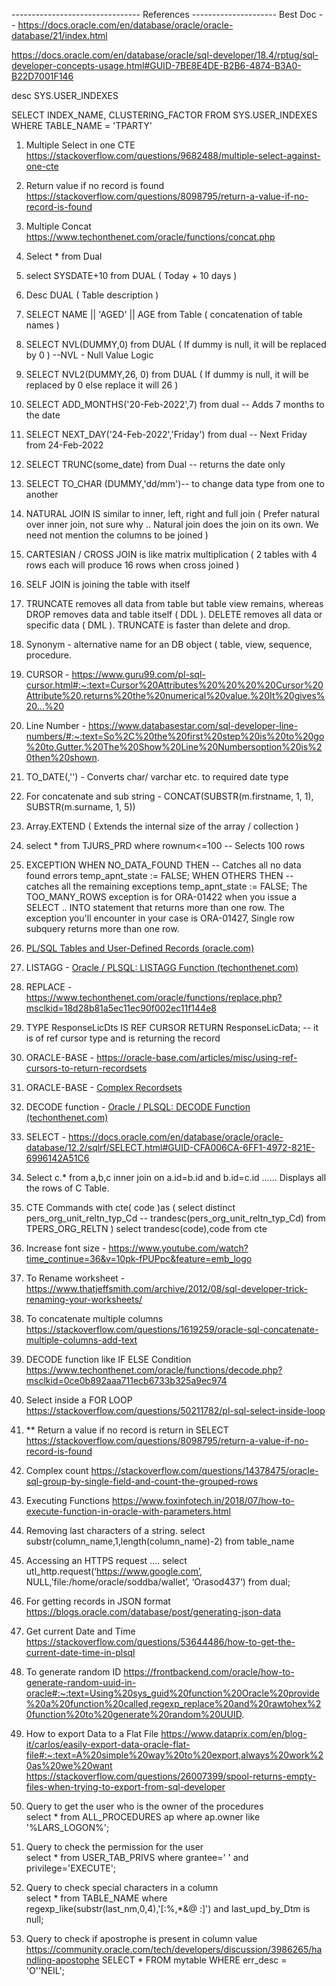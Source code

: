 -------------------------------- References ---------------------
Best Doc -- https://docs.oracle.com/en/database/oracle/oracle-database/21/index.html

https://docs.oracle.com/en/database/oracle/sql-developer/18.4/rptug/sql-developer-concepts-usage.html#GUID-7BE8E4DE-B2B6-4874-B3A0-B22D7001F146

desc SYS.USER_INDEXES

SELECT INDEX_NAME, CLUSTERING_FACTOR FROM SYS.USER_INDEXES WHERE TABLE_NAME = 'TPARTY'

1) Multiple Select in one CTE https://stackoverflow.com/questions/9682488/multiple-select-against-one-cte
2) Return value if no record is found https://stackoverflow.com/questions/8098795/return-a-value-if-no-record-is-found
3) Multiple Concat https://www.techonthenet.com/oracle/functions/concat.php
4) Select * from Dual 
5) select SYSDATE+10 from DUAL ( Today + 10 days )
6) Desc DUAL ( Table description )
7) SELECT NAME || 'AGED' || AGE from Table ( concatenation of table names )
8) SELECT NVL(DUMMY,0) from DUAL ( If dummy is null, it will be replaced by 0 ) --NVL - Null Value Logic
9) SELECT NVL2(DUMMY,26, 0) from DUAL ( If dummy is null, it will be replaced by 0 else replace it will 26 ) 
10) SELECT ADD_MONTHS('20-Feb-2022',7) from dual -- Adds 7 months to the date
11) SELECT NEXT_DAY('24-Feb-2022','Friday') from dual  -- Next Friday from 24-Feb-2022
12) SELECT TRUNC(some_date) from Dual -- returns the date only 
13) SELECT TO_CHAR (DUMMY,'dd/mm')-- to change data type from one to another
14) NATURAL JOIN IS similar to inner, left, right and full join ( Prefer natural over inner join, not sure why .. Natural join does the join on its own. We need not mention the columns to be joined )
15) CARTESIAN / CROSS JOIN is like matrix multiplication ( 2 tables with 4 rows each will produce 16 rows when cross joined )
16) SELF JOIN is joining the table with itself 
17) TRUNCATE removes all data from table but table view remains, whereas DROP removes data and table itself ( DDL ). DELETE removes all data or specific data ( DML ). TRUNCATE is faster than delete and drop.
18) Synonym - alternative name for an DB object ( table, view, sequence, procedure.
19) CURSOR - https://www.guru99.com/pl-sql-cursor.html#:~:text=Cursor%20Attributes%20%20%20%20Cursor%20Attribute%20,returns%20the%20numerical%20value.%20It%20gives%20...%20
20) Line Number - https://www.databasestar.com/sql-developer-line-numbers/#:~:text=So%2C%20the%20first%20step%20is%20to%20go%20to,Gutter.%20The%20Show%20Line%20Numbersoption%20is%20then%20shown.

21) TO_DATE(,'') - Converts char/ varchar etc. to required date type 
22) For concatenate and sub string  - CONCAT(SUBSTR(m.firstname, 1, 1), SUBSTR(m.surname, 1, 5))

23) Array.EXTEND ( Extends the internal size of the array / collection )

24) select * from TJURS_PRD where rownum<=100  -- Selects 100 rows 

25) EXCEPTION
 	WHEN NO_DATA_FOUND THEN -- Catches all no data found errors
     temp_apnt_state := FALSE;
WHEN OTHERS THEN  -- catches all the remaining exceptions
     temp_apnt_state := FALSE;
The TOO_MANY_ROWS exception is for ORA-01422 when you issue a SELECT .. INTO statement that returns more than one row. The exception you'll encounter in your case is ORA-01427, Single row subquery returns more than one row.

26) [PL/SQL Tables and User-Defined Records (oracle.com)](https://docs.oracle.com/cd/A57673_01/DOC/server/doc/PLS23/ch4.htm?msclkid=5996aa0ea5dc11ec91c5b2fce7843b67)

27) LISTAGG - [Oracle / PLSQL: LISTAGG Function (techonthenet.com)](https://www.techonthenet.com/oracle/functions/listagg.php#:~:text=Oracle%20%2F%20PLSQL%3A%20LISTAGG%20Function%201%20Description.%20The,LISTAGG%20function%20can%20be%20used%20in%20Oracle%2FPLSQL.%20?msclkid=03ca63dda5e211ecaab3f365dd916272)
28) REPLACE - https://www.techonthenet.com/oracle/functions/replace.php?msclkid=18d28b81a5ec11ec90f002ec11f144e8

29) TYPE ResponseLicDts IS REF CURSOR RETURN ResponseLicData; -- it is of ref cursor type and is returning the record
30) ORACLE-BASE - https://oracle-base.com/articles/misc/using-ref-cursors-to-return-recordsets
31) ORACLE-BASE - [Complex Recordsets](https://oracle-base.com/articles/8i/complex-recordsets)
32) DECODE function - [Oracle / PLSQL: DECODE Function (techonthenet.com)](https://www.techonthenet.com/oracle/functions/decode.php?msclkid=0ce0b892aaa711ecb6733b325a9ec974)
33) SELECT - https://docs.oracle.com/en/database/oracle/oracle-database/12.2/sqlrf/SELECT.html#GUID-CFA006CA-6FF1-4972-821E-6996142A51C6


34) Select c.* from a,b,c inner join on a.id=b.id and b.id=c.id …… Displays all the rows of C Table.

35) CTE Commands
with cte( code )as  ( select distinct pers_org_unit_reltn_typ_Cd -- trandesc(pers_org_unit_reltn_typ_Cd) 
from TPERS_ORG_RELTN )
select trandesc(code),code from cte

36) Increase font size - https://www.youtube.com/watch?time_continue=36&v=10pk-fPUPpc&feature=emb_logo
37) To Rename worksheet - https://www.thatjeffsmith.com/archive/2012/08/sql-developer-trick-renaming-your-worksheets/
38) To concatenate multiple columns https://stackoverflow.com/questions/1619259/oracle-sql-concatenate-multiple-columns-add-text
39) DECODE function like IF ELSE Condition https://www.techonthenet.com/oracle/functions/decode.php?msclkid=0ce0b892aaa711ecb6733b325a9ec974
40) Select inside a FOR LOOP https://stackoverflow.com/questions/50211782/pl-sql-select-inside-loop
41) ** Return a value if no record is return in SELECT https://stackoverflow.com/questions/8098795/return-a-value-if-no-record-is-found
42) Complex count https://stackoverflow.com/questions/14378475/oracle-sql-group-by-single-field-and-count-the-grouped-rows
43) Executing Functions https://www.foxinfotech.in/2018/07/how-to-execute-function-in-oracle-with-parameters.html
44) Removing last characters of a string. select substr(column_name,1,length(column_name)-2) from table_name
45) Accessing an HTTPS request .... select utl_http.request(‘https://www.google.com’, NULL,’file:/home/oracle/soddba/wallet’, ‘Orasod437’) from dual;
46) For getting records in JSON format https://blogs.oracle.com/database/post/generating-json-data
47) Get current Date and Time https://stackoverflow.com/questions/53644486/how-to-get-the-current-date-time-in-plsql
48) To generate random ID https://frontbackend.com/oracle/how-to-generate-random-uuid-in-oracle#:~:text=Using%20sys_guid%20function%20Oracle%20provide%20a%20function%20called,regexp_replace%20and%20rawtohex%20function%20to%20generate%20random%20UUID.
49) How to export Data to a Flat File https://www.dataprix.com/en/blog-it/carlos/easily-export-data-oracle-flat-file#:~:text=A%20simple%20way%20to%20export,always%20work%20as%20we%20want
https://stackoverflow.com/questions/26007399/spool-returns-empty-files-when-trying-to-export-from-sql-developer
50) Query to get the user who is the owner of the procedures <br>
select * from ALL_PROCEDURES ap where ap.owner like '%LARS_LOGON%';
51) Query to check the permission for the user <br>
select * from USER_TAB_PRIVS where grantee=' ' and privilege='EXECUTE';
52) Query to check special characters in a column <br>
select * from TABLE_NAME where regexp_like(substr(last_nm,0,4),'[:%,*&@ :]') and last_upd_by_Dtm is null;
53) Query to check if apostrophe is present in column value <br>
https://community.oracle.com/tech/developers/discussion/3986265/handling-apostophe
   SELECT * FROM mytable WHERE err_desc = 'O''NEIL';




